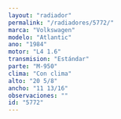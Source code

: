 ```yaml
---
layout: "radiador"
permalink: "/radiadores/5772/"
marca: "Volkswagen"
modelo: "Atlantic"
ano: "1984"
motor: "L4 1.6"
transmision: "Estándar"
parte: "M-950"
clima: "Con clima"
alto: "20 5/8"
ancho: "11 13/16"
observaciones: ""
id: "5772"
---
```


